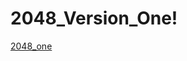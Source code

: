 # 2048_Version_One!
[2048_one](https://user-images.githubusercontent.com/103180620/167843476-9e8d5e7d-bb8e-4036-bf2e-86a788144252.jpg)
